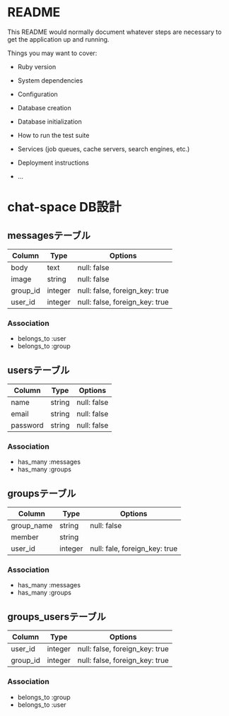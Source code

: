 # README

This README would normally document whatever steps are necessary to get the
application up and running.

Things you may want to cover:

* Ruby version

* System dependencies

* Configuration

* Database creation

* Database initialization

* How to run the test suite

* Services (job queues, cache servers, search engines, etc.)

* Deployment instructions

* ...

# chat-space DB設計

## messagesテーブル

|Column|Type|Options|
|------|----|-------|
|body  |text|null: false|
|image |string|null: false|
|group_id|integer|null: false, foreign_key: true|
|user_id|integer|null: false, foreign_key: true|

### Association
- belongs_to :user
- belongs_to :group


## usersテーブル

|Column|Type|Options|
|------|----|-------|
|name  |string|null: false|
|email |string|null: false|
|password|string|null: false|

### Association
- has_many :messages
- has_many :groups


## groupsテーブル

|Column|Type|Options|
|------|----|-------|
|group_name|string|null: false|
|member|string||
|user_id|integer|null: fale, foreign_key: true|

### Association
- has_many :messages
- has_many :groups


## groups_usersテーブル

|Column|Type|Options|
|------|----|-------|
|user_id|integer|null: false, foreign_key: true|
|group_id|integer|null: false, foreign_key: true|

### Association
- belongs_to :group
- belongs_to :user